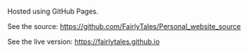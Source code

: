 Hosted using GitHub Pages.

See the source: https://github.com/FairlyTales/Personal_website_source

See the live version: https://fairlytales.github.io
